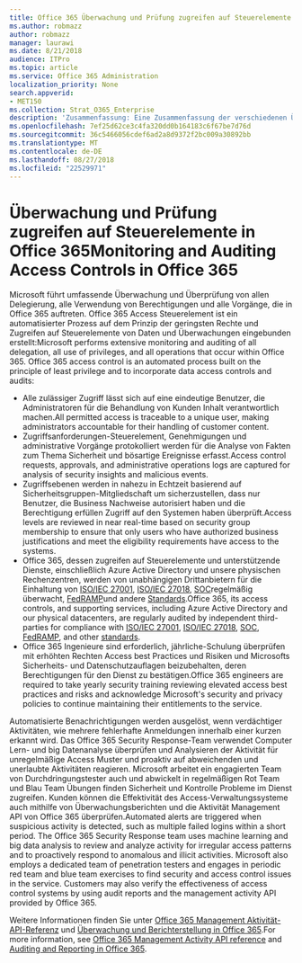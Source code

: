 ```yaml
---
title: Office 365 Überwachung und Prüfung zugreifen auf Steuerelemente
ms.author: robmazz
author: robmazz
manager: laurawi
ms.date: 8/21/2018
audience: ITPro
ms.topic: article
ms.service: Office 365 Administration
localization_priority: None
search.appverid:
- MET150
ms.collection: Strat_O365_Enterprise
description: 'Zusammenfassung: Eine Zusammenfassung der verschiedenen Überwachung und Überwachung zugreifen auf Steuerelemente in Office 365 verfügbar.'
ms.openlocfilehash: 7ef25d62ce3c4fa320dd0b164183c6f67be7d76d
ms.sourcegitcommit: 36c5466056cdef6ad2a8d9372f2bc009a30892bb
ms.translationtype: MT
ms.contentlocale: de-DE
ms.lasthandoff: 08/27/2018
ms.locfileid: "22529971"
---
```

# <a name="monitoring-and-auditing-access-controls-in-office-365"></a><span data-ttu-id="15094-103">Überwachung und Prüfung zugreifen auf Steuerelemente in Office 365</span><span class="sxs-lookup"><span data-stu-id="15094-103">Monitoring and Auditing Access Controls in Office 365</span></span>

<span data-ttu-id="15094-p101">Microsoft führt umfassende Überwachung und Überprüfung von allen Delegierung, alle Verwendung von Berechtigungen und alle Vorgänge, die in Office 365 auftreten. Office 365 Access Steuerelement ist ein automatisierter Prozess auf dem Prinzip der geringsten Rechte und Zugreifen auf Steuerelemente von Daten und Überwachungen eingebunden erstellt:</span><span class="sxs-lookup"><span data-stu-id="15094-p101">Microsoft performs extensive monitoring and auditing of all delegation, all use of privileges, and all operations that occur within Office 365. Office 365 access control is an automated process built on the principle of least privilege and to incorporate data access controls and audits:</span></span>
- <span data-ttu-id="15094-106">Alle zulässiger Zugriff lässt sich auf eine eindeutige Benutzer, die Administratoren für die Behandlung von Kunden Inhalt verantwortlich machen.</span><span class="sxs-lookup"><span data-stu-id="15094-106">All permitted access is traceable to a unique user, making administrators accountable for their handling of customer content.</span></span>
- <span data-ttu-id="15094-107">Zugriffsanforderungen-Steuerelement, Genehmigungen und administrative Vorgänge protokolliert werden für die Analyse von Fakten zum Thema Sicherheit und bösartige Ereignisse erfasst.</span><span class="sxs-lookup"><span data-stu-id="15094-107">Access control requests, approvals, and administrative operations logs are captured for analysis of security insights and malicious events.</span></span>
- <span data-ttu-id="15094-108">Zugriffsebenen werden in nahezu in Echtzeit basierend auf Sicherheitsgruppen-Mitgliedschaft um sicherzustellen, dass nur Benutzer, die Business Nachweise autorisiert haben und die Berechtigung erfüllen Zugriff auf den Systemen haben überprüft.</span><span class="sxs-lookup"><span data-stu-id="15094-108">Access levels are reviewed in near real-time based on security group membership to ensure that only users who have authorized business justifications and meet the eligibility requirements have access to the systems.</span></span>
- <span data-ttu-id="15094-109">Office 365, dessen zugreifen auf Steuerelemente und unterstützende Dienste, einschließlich Azure Active Directory und unsere physischen Rechenzentren, werden von unabhängigen Drittanbietern für die Einhaltung von [ISO/IEC 27001](https://www.microsoft.com/en-us/TrustCenter/Compliance/iso-iec-27001), [ISO/IEC 27018](https://www.microsoft.com/en-us/TrustCenter/Compliance/iso-iec-27018), [SOC](https://www.microsoft.com/en-us/TrustCenter/Compliance/SOC)regelmäßig überwacht, [FedRAMP](https://www.microsoft.com/en-us/TrustCenter/Compliance/FedRAMP)und andere [Standards](https://www.microsoft.com/en-us/TrustCenter/Compliance?service=Office#Icons).</span><span class="sxs-lookup"><span data-stu-id="15094-109">Office 365, its access controls, and supporting services, including Azure Active Directory and our physical datacenters, are regularly audited by independent third-parties for compliance with [ISO/IEC 27001](https://www.microsoft.com/en-us/TrustCenter/Compliance/iso-iec-27001), [ISO/IEC 27018](https://www.microsoft.com/en-us/TrustCenter/Compliance/iso-iec-27018), [SOC](https://www.microsoft.com/en-us/TrustCenter/Compliance/SOC), [FedRAMP](https://www.microsoft.com/en-us/TrustCenter/Compliance/FedRAMP), and other [standards](https://www.microsoft.com/en-us/TrustCenter/Compliance?service=Office#Icons).</span></span>
- <span data-ttu-id="15094-110">Office 365 Ingenieure sind erforderlich, jährliche-Schulung überprüfen mit erhöhten Rechten Access best Practices und Risiken und Microsofts Sicherheits- und Datenschutzauflagen beizubehalten, deren Berechtigungen für den Dienst zu bestätigen.</span><span class="sxs-lookup"><span data-stu-id="15094-110">Office 365 engineers are required to take yearly security training reviewing elevated access best practices and risks and acknowledge Microsoft's security and privacy policies to continue maintaining their entitlements to the service.</span></span>

<span data-ttu-id="15094-p102">Automatisierte Benachrichtigungen werden ausgelöst, wenn verdächtiger Aktivitäten, wie mehrere fehlerhafte Anmeldungen innerhalb einer kurzen erkannt wird. Das Office 365 Security Response-Team verwendet Computer Lern- und big Datenanalyse überprüfen und Analysieren der Aktivität für unregelmäßige Access Muster und proaktiv auf abweichenden und unerlaubte Aktivitäten reagieren. Microsoft arbeitet ein engagierten Team von Durchdringungstester auch und abwickelt in regelmäßigen Rot Team und Blau Team Übungen finden Sicherheit und Kontrolle Probleme im Dienst zugreifen. Kunden können die Effektivität des Access-Verwaltungssysteme auch mithilfe von Überwachungsberichten und die Aktivität Management API von Office 365 überprüfen.</span><span class="sxs-lookup"><span data-stu-id="15094-p102">Automated alerts are triggered when suspicious activity is detected, such as multiple failed logins within a short period. The Office 365 Security Response team uses machine learning and big data analysis to review and analyze activity for irregular access patterns and to proactively respond to anomalous and illicit activities. Microsoft also employs a dedicated team of penetration testers and engages in periodic red team and blue team exercises to find security and access control issues in the service. Customers may also verify the effectiveness of access control systems by using audit reports and the management activity API provided by Office 365.</span></span> 

<span data-ttu-id="15094-115">Weitere Informationen finden Sie unter [Office 365 Management Aktivität-API-Referenz](https://msdn.microsoft.com/en-us/library/office/mt227394.aspx) und [Überwachung und Berichterstellung in Office 365](office-365-auditing-and-reporting-overview.md).</span><span class="sxs-lookup"><span data-stu-id="15094-115">For more information, see [Office 365 Management Activity API reference](https://msdn.microsoft.com/en-us/library/office/mt227394.aspx) and [Auditing and Reporting in Office 365](office-365-auditing-and-reporting-overview.md).</span></span>
